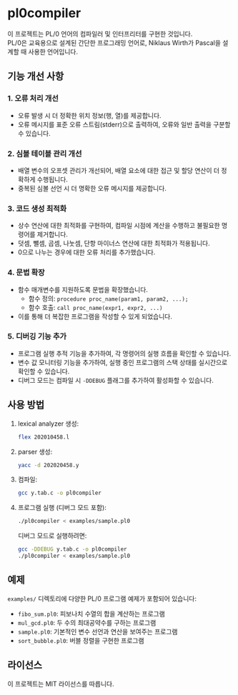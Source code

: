 # pl0compiler

이 프로젝트는 PL/0 언어의 컴파일러 및 인터프리터를 구현한 것입니다.  
PL/0은 교육용으로 설계된 간단한 프로그래밍 언어로, Niklaus Wirth가 Pascal을 설계할 때 사용한 언어입니다.

## 기능 개선 사항

### 1. 오류 처리 개선
- 오류 발생 시 더 정확한 위치 정보(행, 열)를 제공합니다.
- 오류 메시지를 표준 오류 스트림(stderr)으로 출력하여, 오류와 일반 출력을 구분할 수 있습니다.

### 2. 심볼 테이블 관리 개선
- 배열 변수의 오프셋 관리가 개선되어, 배열 요소에 대한 접근 및 할당 연산이 더 정확하게 수행됩니다.
- 중복된 심볼 선언 시 더 명확한 오류 메시지를 제공합니다.

### 3. 코드 생성 최적화
- 상수 연산에 대한 최적화를 구현하여, 컴파일 시점에 계산을 수행하고 불필요한 명령어를 제거합니다.
- 덧셈, 뺄셈, 곱셈, 나눗셈, 단항 마이너스 연산에 대한 최적화가 적용됩니다.
- 0으로 나누는 경우에 대한 오류 처리를 추가했습니다.

### 4. 문법 확장
- 함수 매개변수를 지원하도록 문법을 확장했습니다.
  - 함수 정의: `procedure proc_name(param1, param2, ...);`
  - 함수 호출: `call proc_name(expr1, expr2, ...)` 
- 이를 통해 더 복잡한 프로그램을 작성할 수 있게 되었습니다.

### 5. 디버깅 기능 추가
- 프로그램 실행 추적 기능을 추가하여, 각 명령어의 실행 흐름을 확인할 수 있습니다.
- 변수 값 모니터링 기능을 추가하여, 실행 중인 프로그램의 스택 상태를 실시간으로 확인할 수 있습니다.
- 디버그 모드는 컴파일 시 `-DDEBUG` 플래그를 추가하여 활성화할 수 있습니다.

## 사용 방법

1. lexical analyzer 생성:
   ```bash
   flex 202010458.l
   ```

2. parser 생성:
   ```bash
   yacc -d 202020458.y
   ```

3. 컴파일:
   ```bash
   gcc y.tab.c -o pl0compiler
   ```

4. 프로그램 실행 (디버그 모드 포함):
   ```bash
   ./pl0compiler < examples/sample.pl0
   ```

   디버그 모드로 실행하려면:
   ```bash
   gcc -DDEBUG y.tab.c -o pl0compiler
   ./pl0compiler < examples/sample.pl0
   ```

## 예제

`examples/` 디렉토리에 다양한 PL/0 프로그램 예제가 포함되어 있습니다:
- `fibo_sum.pl0`: 피보나치 수열의 합을 계산하는 프로그램
- `mul_gcd.pl0`: 두 수의 최대공약수를 구하는 프로그램
- `sample.pl0`: 기본적인 변수 선언과 연산을 보여주는 프로그램
- `sort_bubble.pl0`: 버블 정렬을 구현한 프로그램

## 라이선스

이 프로젝트는 MIT 라이선스를 따릅니다.